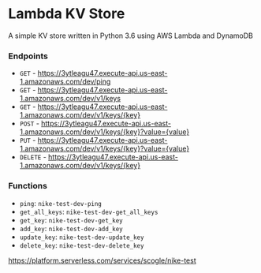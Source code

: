 # Lambda KV Store

A simple KV store written in Python 3.6 using AWS Lambda and DynamoDB

### Endpoints
 - `GET` - https://3ytleagu47.execute-api.us-east-1.amazonaws.com/dev/ping
 - `GET` - https://3ytleagu47.execute-api.us-east-1.amazonaws.com/dev/v1/keys
 - `GET` - https://3ytleagu47.execute-api.us-east-1.amazonaws.com/dev/v1/keys/{key}
 - `POST` - https://3ytleagu47.execute-api.us-east-1.amazonaws.com/dev/v1/keys/{key}?value={value}
 - `PUT` - https://3ytleagu47.execute-api.us-east-1.amazonaws.com/dev/v1/keys/{key}?value={value}
 - `DELETE` - https://3ytleagu47.execute-api.us-east-1.amazonaws.com/dev/v1/keys/{key}

### Functions
 - `ping`: `nike-test-dev-ping`
 - `get_all_keys`: `nike-test-dev-get_all_keys`
 - `get_key`: `nike-test-dev-get_key`
 - `add_key`: `nike-test-dev-add_key`
 - `update_key`: `nike-test-dev-update_key`
 - `delete_key`: `nike-test-dev-delete_key`

https://platform.serverless.com/services/scogle/nike-test